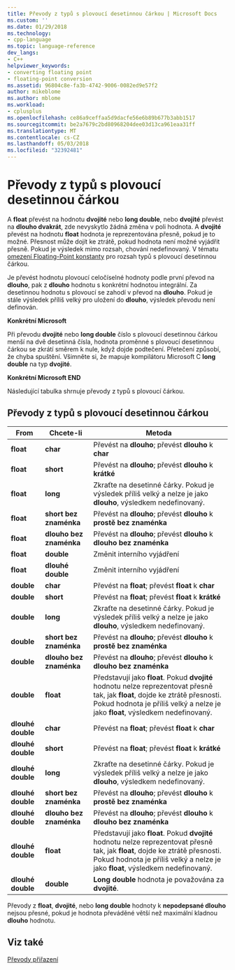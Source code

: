 ```yaml
---
title: Převody z typů s plovoucí desetinnou čárkou | Microsoft Docs
ms.custom: ''
ms.date: 01/29/2018
ms.technology:
- cpp-language
ms.topic: language-reference
dev_langs:
- C++
helpviewer_keywords:
- converting floating point
- floating-point conversion
ms.assetid: 96804c8e-fa3b-4742-9006-0082ed9e57f2
author: mikeblome
ms.author: mblome
ms.workload:
- cplusplus
ms.openlocfilehash: ce86a9ceffaa5d9dacfe56e6b89b677b3abb1517
ms.sourcegitcommit: be2a7679c2bd80968204dee03d13ca961eaa31ff
ms.translationtype: MT
ms.contentlocale: cs-CZ
ms.lasthandoff: 05/03/2018
ms.locfileid: "32392481"
---
```

# <a name="conversions-from-floating-point-types"></a>Převody z typů s plovoucí desetinnou čárkou

A **float** převést na hodnotu **dvojité** nebo **long double**, nebo **dvojité** převést na **dlouho dvakrát**, zde nevyskytlo žádná změna v poli hodnota. A **dvojité** převést na hodnotu **float** hodnota je reprezentována přesně, pokud je to možné. Přesnost může dojít ke ztrátě, pokud hodnota není možné vyjádřit přesně. Pokud je výsledek mimo rozsah, chování nedefinovaný. V tématu [omezení Floating-Point konstanty](../c-language/limits-on-floating-point-constants.md) pro rozsah typů s plovoucí desetinnou čárkou.

Je převést hodnotu plovoucí celočíselné hodnoty podle první převod na **dlouho**, pak z **dlouho** hodnotu s konkrétní hodnotou integrální. Za desetinnou hodnotu s plovoucí se zahodí v převod na **dlouho**. Pokud je stále výsledek příliš velký pro uložení do **dlouho**, výsledek převodu není definován.

**Konkrétní Microsoft**

Při převodu **dvojité** nebo **long double** číslo s plovoucí desetinnou čárkou menší na dvě desetinná čísla, hodnota proměnné s plovoucí desetinnou čárkou se zkrátí směrem k nule, když dojde podtečení. Přetečení způsobí, že chyba spuštění. Všimněte si, že mapuje kompilátoru Microsoft C **long double** na typ **dvojité**.

**Konkrétní Microsoft END**

Následující tabulka shrnuje převody z typů s plovoucí čárkou.

## <a name="conversions-from-floating-point-types"></a>Převody z typů s plovoucí desetinnou čárkou

|From|Chcete-li|Metoda|
|----------|--------|------------|
|**float**|**char**|Převést na **dlouho**; převést **dlouho** k **char**|
|**float**|**short**|Převést na **dlouho**; převést **dlouho** k **krátké**|
|**float**|**long**|Zkraťte na desetinné čárky. Pokud je výsledek příliš velký a nelze je jako **dlouho**, výsledkem nedefinovaný.|
|**float**|**short bez znaménka**|Převést na **dlouho**; převést **dlouho** k **prostě bez znaménka**|
|**float**|**dlouho bez znaménka**|Převést na **dlouho**; převést **dlouho** k **dlouho bez znaménka**|
|**float**|**double**|Změnit interního vyjádření|
|**float**|**dlouhé double**|Změnit interního vyjádření|
|**double**|**char**|Převést na **float**; převést **float** k **char**|
|**double**|**short**|Převést na **float**; převést **float** k **krátké**|
|**double**|**long**|Zkraťte na desetinné čárky. Pokud je výsledek příliš velký a nelze je jako **dlouho**, výsledkem nedefinovaný.|
|**double**|**short bez znaménka**|Převést na **dlouho**; převést **dlouho** k **prostě bez znaménka**|
|**double**|**dlouho bez znaménka**|Převést na **dlouho**; převést **dlouho** k **dlouho bez znaménka**|
|**double**|**float**|Představují jako **float**. Pokud **dvojité** hodnotu nelze reprezentovat přesně tak, jak **float**, dojde ke ztrátě přesnosti. Pokud hodnota je příliš velký a nelze je jako **float**, výsledkem nedefinovaný.|
|**dlouhé double**|**char**|Převést na **float**; převést **float** k **char**|
|**dlouhé double**|**short**|Převést na **float**; převést **float** k **krátké**|
|**dlouhé double**|**long**|Zkraťte na desetinné čárky. Pokud je výsledek příliš velký a nelze je jako **dlouho**, výsledkem nedefinovaný.|
|**dlouhé double**|**short bez znaménka**|Převést na **dlouho**; převést **dlouho** k **prostě bez znaménka**|
|**dlouhé double**|**dlouho bez znaménka**|Převést na **dlouho**; převést **dlouho** k **dlouho bez znaménka**|
|**dlouhé double**|**float**|Představují jako **float**. Pokud **dvojité** hodnotu nelze reprezentovat přesně tak, jak **float**, dojde ke ztrátě přesnosti. Pokud hodnota je příliš velký a nelze je jako **float**, výsledkem nedefinovaný.|
|**dlouhé double**|**double**|**Long double** hodnota je považována za **dvojité**.|

Převody z **float**, **dvojité**, nebo **long double** hodnoty k **nepodepsané dlouho** nejsou přesné, pokud je hodnota převáděné větší než maximální kladnou **dlouho** hodnotu.

## <a name="see-also"></a>Viz také

[Převody přiřazení](../c-language/assignment-conversions.md)  
